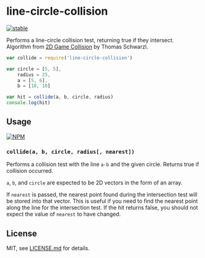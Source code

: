 # line-circle-collision

[![stable](http://badges.github.io/stability-badges/dist/stable.svg)](http://github.com/badges/stability-badges)

Performs a line-circle collision test, returning true if they intersect. Algorithm from [2D Game Collision](http://www.amazon.co.uk/2D-Game-Collision-Detection-introduction/dp/1479298123) by Thomas Schwarzl.

```js
var collide = require('line-circle-collision')

var circle = [5, 5],
	radius = 25,
	a = [5, 6],
	b = [10, 10]

var hit = collide(a, b, circle, radius)
console.log(hit)
```

## Usage

[![NPM](https://nodei.co/npm/line-circle-collision.png)](https://nodei.co/npm/line-circle-collision/)

### `collide(a, b, circle, radius[, nearest])`

Performs a collision test with the line `a-b` and the given circle. Returns true if collision occurred.

`a`, `b`, and `circle` are expected to be 2D vectors in the form of an array.

If `nearest` is passed, the nearest point found during the intersection test will be stored into that vector. This is useful if you need to find the nearest point along the line for the intersection test. If the hit returns false, you should not expect the value of `nearest` to have changed.

## License

MIT, see [LICENSE.md](http://github.com/mattdesl/line-circle-collision/blob/master/LICENSE.md) for details.
